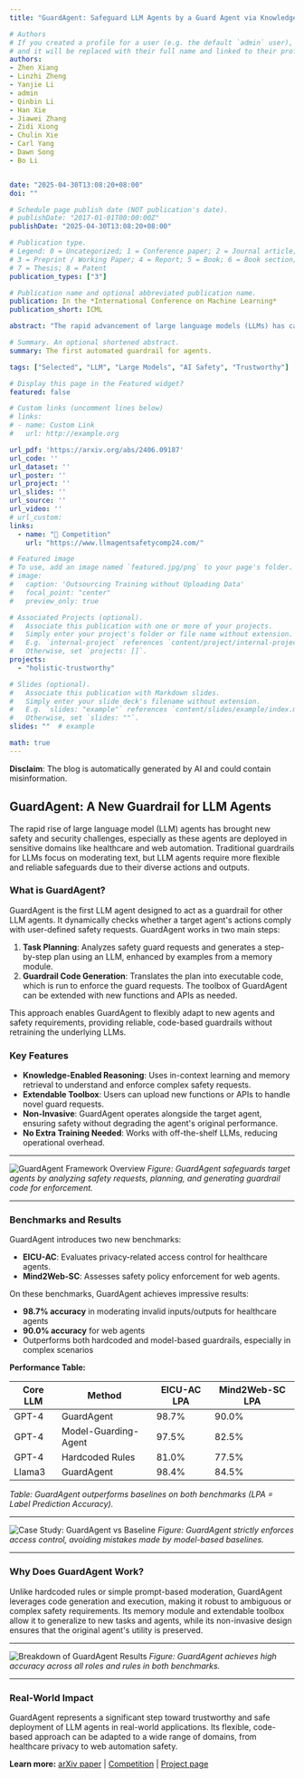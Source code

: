 ```yaml
---
title: "GuardAgent: Safeguard LLM Agents by a Guard Agent via Knowledge-Enabled Reasoning"

# Authors
# If you created a profile for a user (e.g. the default `admin` user), write the username (folder name) here 
# and it will be replaced with their full name and linked to their profile.
authors:
- Zhen Xiang
- Linzhi Zheng
- Yanjie Li
- admin
- Qinbin Li
- Han Xie
- Jiawei Zhang
- Zidi Xiong
- Chulin Xie
- Carl Yang
- Dawn Song
- Bo Li


date: "2025-04-30T13:08:20+08:00"
doi: ""

# Schedule page publish date (NOT publication's date).
# publishDate: "2017-01-01T00:00:00Z"
publishDate: "2025-04-30T13:08:20+08:00"

# Publication type.
# Legend: 0 = Uncategorized; 1 = Conference paper; 2 = Journal article;
# 3 = Preprint / Working Paper; 4 = Report; 5 = Book; 6 = Book section;
# 7 = Thesis; 8 = Patent
publication_types: ["3"]

# Publication name and optional abbreviated publication name.
publication: In the *International Conference on Machine Learning*
publication_short: ICML

abstract: "The rapid advancement of large language models (LLMs) has catalyzed the deployment of LLM-powered agents across numerous applications, raising new concerns regarding their safety and trustworthiness. Existing methods for enhancing the safety of LLMs are not directly transferable to LLM-powered agents due to their diverse objectives and output modalities. In this paper, we propose GuardAgent, the first LLM agent as a guardrail to other LLM agents. Specifically, GuardAgent oversees a target LLM agent by checking whether its inputs/outputs satisfy a set of given guard requests defined by the users. GuardAgent comprises two steps: 1) creating a task plan by analyzing the provided guard requests, and 2) generating guardrail code based on the task plan and executing the code by calling APIs or using external engines. In both steps, an LLM is utilized as the core reasoning component, supplemented by in-context demonstrations retrieved from a memory module. Such knowledge-enabled reasoning allows GuardAgent to understand various textual guard requests and accurately translate them into executable code that provides reliable guardrails. Furthermore, GuardAgent is equipped with an extendable toolbox containing functions and APIs and requires no additional LLM training, which underscores its generalization capabilities and low operational overhead. Additionally, we propose two novel benchmarks: an EICU-AC benchmark for assessing privacy-related access control for healthcare agents and a Mind2Web-SC benchmark for safety evaluation for web agents. We show the effectiveness of GuardAgent on these two benchmarks with 98.7% and 90.0% accuracy in moderating invalid inputs and outputs for the two types of agents, respectively. We also show that GuardAgent is able to define novel functions in adaption to emergent LLM agents and guard requests, which underscores its strong generalization capabilities."

# Summary. An optional shortened abstract.
summary: The first automated guardrail for agents.

tags: ["Selected", "LLM", "Large Models", "AI Safety", "Trustworthy"]

# Display this page in the Featured widget?
featured: false

# Custom links (uncomment lines below)
# links:
# - name: Custom Link
#   url: http://example.org

url_pdf: 'https://arxiv.org/abs/2406.09187'
url_code: ''
url_dataset: ''
url_poster: ''
url_project: ''
url_slides: ''
url_source: ''
url_video: ''
# url_custom:
links:
  - name: "🏁 Competition"
    url: "https://www.llmagentsafetycomp24.com/"

# Featured image
# To use, add an image named `featured.jpg/png` to your page's folder. 
# image:
#   caption: 'Outsourcing Training without Uploading Data'
#   focal_point: "center"
#   preview_only: true

# Associated Projects (optional).
#   Associate this publication with one or more of your projects.
#   Simply enter your project's folder or file name without extension.
#   E.g. `internal-project` references `content/project/internal-project/index.md`.
#   Otherwise, set `projects: []`.
projects:
  - "holistic-trustworthy"

# Slides (optional).
#   Associate this publication with Markdown slides.
#   Simply enter your slide deck's filename without extension.
#   E.g. `slides: "example"` references `content/slides/example/index.md`.
#   Otherwise, set `slides: ""`.
slides: ""  # example

math: true
---
```



**Disclaim**: The blog is automatically generated by AI and could contain misinformation.

## GuardAgent: A New Guardrail for LLM Agents

The rapid rise of large language model (LLM) agents has brought new safety and security challenges, especially as these agents are deployed in sensitive domains like healthcare and web automation. Traditional guardrails for LLMs focus on moderating text, but LLM agents require more flexible and reliable safeguards due to their diverse actions and outputs.

### What is GuardAgent?
GuardAgent is the first LLM agent designed to act as a guardrail for other LLM agents. It dynamically checks whether a target agent's actions comply with user-defined safety requests. GuardAgent works in two main steps:
1. **Task Planning**: Analyzes safety guard requests and generates a step-by-step plan using an LLM, enhanced by examples from a memory module.
2. **Guardrail Code Generation**: Translates the plan into executable code, which is run to enforce the guard requests. The toolbox of GuardAgent can be extended with new functions and APIs as needed.

This approach enables GuardAgent to flexibly adapt to new agents and safety requirements, providing reliable, code-based guardrails without retraining the underlying LLMs.

### Key Features
- **Knowledge-Enabled Reasoning**: Uses in-context learning and memory retrieval to understand and enforce complex safety requests.
- **Extendable Toolbox**: Users can upload new functions or APIs to handle novel guard requests.
- **Non-Invasive**: GuardAgent operates alongside the target agent, ensuring safety without degrading the agent's original performance.
- **No Extra Training Needed**: Works with off-the-shelf LLMs, reducing operational overhead.

---

![GuardAgent Framework Overview](https://arxiv.org/html/2406.09187v3/extracted/6491580/figures/figure1_v5.png)
*Figure: GuardAgent safeguards target agents by analyzing safety requests, planning, and generating guardrail code for enforcement.*

---

### Benchmarks and Results
GuardAgent introduces two new benchmarks:
- **EICU-AC**: Evaluates privacy-related access control for healthcare agents.
- **Mind2Web-SC**: Assesses safety policy enforcement for web agents.

On these benchmarks, GuardAgent achieves impressive results:
- **98.7% accuracy** in moderating invalid inputs/outputs for healthcare agents
- **90.0% accuracy** for web agents
- Outperforms both hardcoded and model-based guardrails, especially in complex scenarios

**Performance Table:**

| Core LLM | Method                | EICU-AC LPA | Mind2Web-SC LPA |
|----------|----------------------|-------------|-----------------|
| GPT-4    | GuardAgent           | 98.7%       | 90.0%           |
| GPT-4    | Model-Guarding-Agent | 97.5%       | 82.5%           |
| GPT-4    | Hardcoded Rules      | 81.0%       | 77.5%           |
| Llama3   | GuardAgent           | 98.4%       | 84.5%           |

*Table: GuardAgent outperforms baselines on both benchmarks (LPA = Label Prediction Accuracy).*

---

![Case Study: GuardAgent vs Baseline](https://arxiv.org/html/2406.09187v3/extracted/6491580/figures/guardagent_case_study.png)
*Figure: GuardAgent strictly enforces access control, avoiding mistakes made by model-based baselines.*

---

### Why Does GuardAgent Work?
Unlike hardcoded rules or simple prompt-based moderation, GuardAgent leverages code generation and execution, making it robust to ambiguous or complex safety requirements. Its memory module and extendable toolbox allow it to generalize to new tasks and agents, while its non-invasive design ensures that the original agent's utility is preserved.

---

![Breakdown of GuardAgent Results](https://arxiv.org/html/2406.09187v3/extracted/6491580/figures/spider1.png)
*Figure: GuardAgent achieves high accuracy across all roles and rules in both benchmarks.*

---

### Real-World Impact
GuardAgent represents a significant step toward trustworthy and safe deployment of LLM agents in real-world applications. Its flexible, code-based approach can be adapted to a wide range of domains, from healthcare privacy to web automation safety.

**Learn more:** [arXiv paper](https://arxiv.org/abs/2406.09187) | [Competition](https://www.llmagentsafetycomp24.com/) | [Project page](https://guardagent.github.io/)

